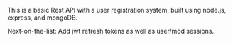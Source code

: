 

This is a basic Rest API with a user registration system, built using node.js, express, and mongoDB.



Next-on-the-list: Add jwt refresh tokens as well as user/mod sessions. 
